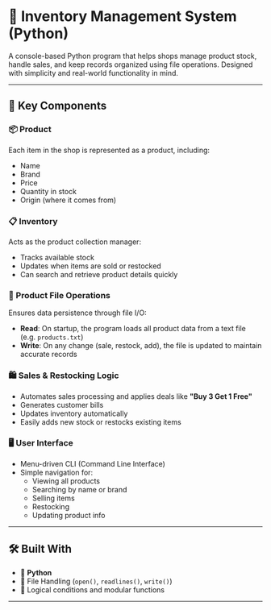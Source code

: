 # 🛒 Inventory Management System (Python)

A console-based Python program that helps shops manage product stock, handle sales, and keep records organized using file operations. Designed with simplicity and real-world functionality in mind.

---

## 🧩 Key Components

### 📦 Product
Each item in the shop is represented as a product, including:
- Name
- Brand
- Price
- Quantity in stock
- Origin (where it comes from)

### 📋 Inventory
Acts as the product collection manager:
- Tracks available stock
- Updates when items are sold or restocked
- Can search and retrieve product details quickly

### 📁 Product File Operations
Ensures data persistence through file I/O:
- **Read**: On startup, the program loads all product data from a text file (e.g. `products.txt`)
- **Write**: On any change (sale, restock, add), the file is updated to maintain accurate records

### 🛍️ Sales & Restocking Logic
- Automates sales processing and applies deals like **"Buy 3 Get 1 Free"**
- Generates customer bills
- Updates inventory automatically
- Easily adds new stock or restocks existing items

### 🖥️ User Interface
- Menu-driven CLI (Command Line Interface)
- Simple navigation for:
  - Viewing all products
  - Searching by name or brand
  - Selling items
  - Restocking
  - Updating product info

---

## 🛠️ Built With
- 🐍 **Python**
- 📁 File Handling (`open()`, `readlines()`, `write()`)
- 🧠 Logical conditions and modular functions

---
